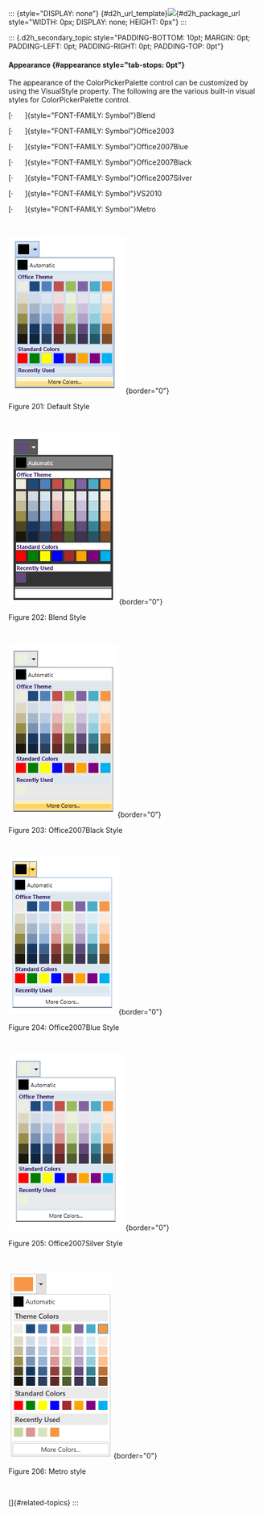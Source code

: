 ::: {style="DISPLAY: none"}
[](ms-xhelp:///?Id=d2h_url_template){#d2h_url_template}![](!package_url!){#d2h_package_url style="WIDTH: 0px; DISPLAY: none; HEIGHT: 0px"}
:::

::: {.d2h_secondary_topic style="PADDING-BOTTOM: 10pt; MARGIN: 0pt; PADDING-LEFT: 0pt; PADDING-RIGHT: 0pt; PADDING-TOP: 0pt"}
#### Appearance {#appearance style="tab-stops: 0pt"}

The appearance of the ColorPickerPalette control can be customized by using the VisualStyle property. The following are the various built-in visual styles for ColorPickerPalette control.

[·      ]{style="FONT-FAMILY: Symbol"}Blend

[·      ]{style="FONT-FAMILY: Symbol"}Office2003

[·      ]{style="FONT-FAMILY: Symbol"}Office2007Blue

[·      ]{style="FONT-FAMILY: Symbol"}Office2007Black

[·      ]{style="FONT-FAMILY: Symbol"}Office2007Silver

[·      ]{style="FONT-FAMILY: Symbol"}VS2010

[·      ]{style="FONT-FAMILY: Symbol"}Metro

 

![](ImagesExt/image30_200.png){border="0"}

Figure 201: Default Style

 

![](ImagesExt/image30_201.png){border="0"}

Figure 202: Blend Style

 

![](ImagesExt/image30_202.png){border="0"}

Figure 203: Office2007Black Style

 

![](ImagesExt/image30_203.png){border="0"}

Figure 204: Office2007Blue Style

 

![](ImagesExt/image30_204.png){border="0"}

Figure 205: Office2007Silver Style

 

![](ImagesExt/image30_205.png){border="0"}

Figure 206: Metro style

 

[]{#related-topics}
:::
